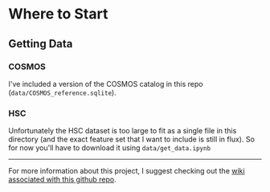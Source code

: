 # Where to Start

## Getting Data
### COSMOS
I've included a version of the COSMOS catalog in this repo (`data/COSMOS_reference.sqlite`).

### HSC
Unfortunately the HSC dataset is too large to fit as a single file in this directory (and the exact feature set that I want to include is still in flux). So for now you'll have to download it using `data/get_data.ipynb`


-------

For more information about this project, I suggest checking out the [wiki associated with this github repo](https://github.com/yluo54301/dwarf_photo-z/wiki).

